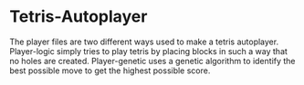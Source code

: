 # Tetris-Autoplayer

The player files are two different ways used to make a tetris autoplayer.
Player-logic simply tries to play tetris by placing blocks in such a way that no holes are created.
Player-genetic uses a genetic algorithm to identify the best possible move to get the highest possible score.
